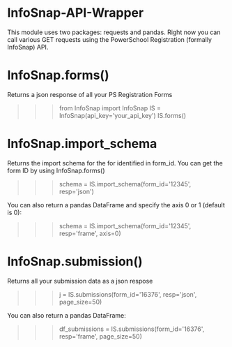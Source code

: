 # InfoSnap-API-Wrapper

This module uses two packages: requests and pandas. Right now you can call various GET requests using the PowerSchool Registration (formally InfoSnap) API.

# InfoSnap.forms()
Returns a json response of all your PS Registration Forms

>>> from InfoSnap import InfoSnap
>>> IS = InfoSnap(api_key='your_api_key')
>>> IS.forms()

# InfoSnap.import_schema
Returns the import schema for the for identified in form_id. You can get the form ID by using InfoSnap.forms()

>>> schema = IS.import_schema(form_id='12345', resp='json')

You can also return a pandas DataFrame and specify the axis 0 or 1 (default is 0):

>>> schema = IS.import_schema(form_id='12345', resp='frame', axis=0)

# InfoSnap.submission()

Returns all your submission data as a json respose

>>> j = IS.submissions(form_id='16376', resp='json', page_size=50)

You can also return a pandas DataFrame:

>>> df_submissions = IS.submissions(form_id='16376', resp='frame', page_size=50)

